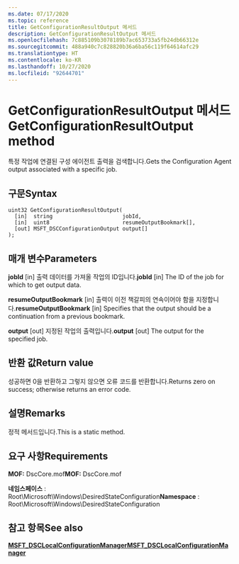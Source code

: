```yaml
---
ms.date: 07/17/2020
ms.topic: reference
title: GetConfigurationResultOutput 메서드
description: GetConfigurationResultOutput 메서드
ms.openlocfilehash: 7c885109b3078189b7ac653733a5fb24db66312e
ms.sourcegitcommit: 488a940c7c828820b36a6ba56c119f64614afc29
ms.translationtype: HT
ms.contentlocale: ko-KR
ms.lasthandoff: 10/27/2020
ms.locfileid: "92644701"
---
```

# <a name="getconfigurationresultoutput-method"></a><span data-ttu-id="18a21-103">GetConfigurationResultOutput 메서드</span><span class="sxs-lookup"><span data-stu-id="18a21-103">GetConfigurationResultOutput method</span></span>

<span data-ttu-id="18a21-104">특정 작업에 연결된 구성 에이전트 출력을 검색합니다.</span><span class="sxs-lookup"><span data-stu-id="18a21-104">Gets the Configuration Agent output associated with a specific job.</span></span>

## <a name="syntax"></a><span data-ttu-id="18a21-105">구문</span><span class="sxs-lookup"><span data-stu-id="18a21-105">Syntax</span></span>

```mof
uint32 GetConfigurationResultOutput(
  [in]  string                      jobId,
  [in]  uint8                       resumeOutputBookmark[],
  [out] MSFT_DSCConfigurationOutput output[]
);
```

## <a name="parameters"></a><span data-ttu-id="18a21-106">매개 변수</span><span class="sxs-lookup"><span data-stu-id="18a21-106">Parameters</span></span>

<span data-ttu-id="18a21-107">**jobId** \[in\] 출력 데이터를 가져올 작업의 ID입니다.</span><span class="sxs-lookup"><span data-stu-id="18a21-107">**jobId** \[in\] The ID of the job for which to get output data.</span></span>

<span data-ttu-id="18a21-108">**resumeOutputBookmark** \[in\] 출력이 이전 책갈피의 연속이어야 함을 지정합니다.</span><span class="sxs-lookup"><span data-stu-id="18a21-108">**resumeOutputBookmark** \[in\] Specifies that the output should be a continuation from a previous bookmark.</span></span>

<span data-ttu-id="18a21-109">**output** \[out\] 지정된 작업의 출력입니다.</span><span class="sxs-lookup"><span data-stu-id="18a21-109">**output** \[out\] The output for the specified job.</span></span>

## <a name="return-value"></a><span data-ttu-id="18a21-110">반환 값</span><span class="sxs-lookup"><span data-stu-id="18a21-110">Return value</span></span>

<span data-ttu-id="18a21-111">성공하면 0을 반환하고 그렇지 않으면 오류 코드를 반환합니다.</span><span class="sxs-lookup"><span data-stu-id="18a21-111">Returns zero on success; otherwise returns an error code.</span></span>

## <a name="remarks"></a><span data-ttu-id="18a21-112">설명</span><span class="sxs-lookup"><span data-stu-id="18a21-112">Remarks</span></span>

<span data-ttu-id="18a21-113">정적 메서드입니다.</span><span class="sxs-lookup"><span data-stu-id="18a21-113">This is a static method.</span></span>

## <a name="requirements"></a><span data-ttu-id="18a21-114">요구 사항</span><span class="sxs-lookup"><span data-stu-id="18a21-114">Requirements</span></span>

<span data-ttu-id="18a21-115">**MOF:** DscCore.mof</span><span class="sxs-lookup"><span data-stu-id="18a21-115">**MOF:** DscCore.mof</span></span>

<span data-ttu-id="18a21-116">**네임스페이스** : Root\Microsoft\Windows\DesiredStateConfiguration</span><span class="sxs-lookup"><span data-stu-id="18a21-116">**Namespace** : Root\Microsoft\Windows\DesiredStateConfiguration</span></span>

## <a name="see-also"></a><span data-ttu-id="18a21-117">참고 항목</span><span class="sxs-lookup"><span data-stu-id="18a21-117">See also</span></span>

[<span data-ttu-id="18a21-118">**MSFT_DSCLocalConfigurationManager**</span><span class="sxs-lookup"><span data-stu-id="18a21-118">**MSFT_DSCLocalConfigurationManager**</span></span>](msft-dsclocalconfigurationmanager.md)
